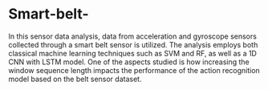 # Smart-belt-
In this sensor data analysis, data from acceleration and gyroscope sensors collected through a smart belt sensor is utilized. The analysis employs both classical machine learning techniques such as SVM and RF, as well as a 1D CNN with LSTM model. One of the aspects studied is how increasing the window sequence length impacts the performance of the action recognition model based on the belt sensor dataset.
